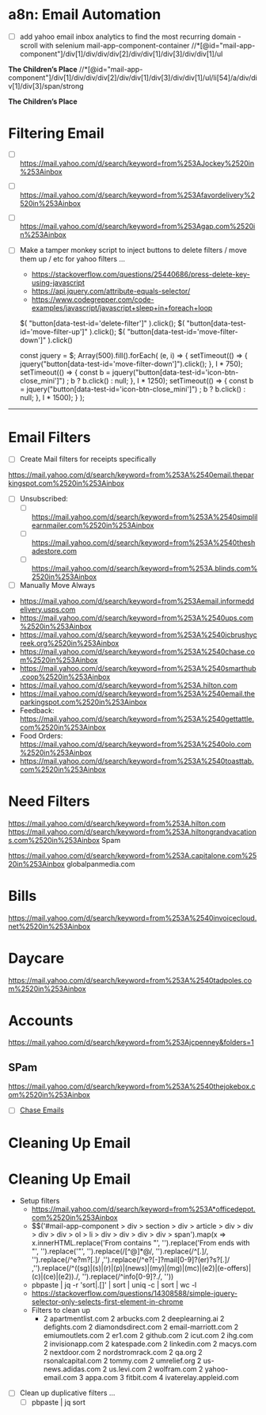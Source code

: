 # a8n: Email Automation
* [ ] add yahoo email inbox analytics to find the most recurring domain - scroll with selenium
mail-app-component-container
//*[@id="mail-app-component"]/div[1]/div/div/div[2]/div/div[1]/div[3]/div/div[1]/ul

<strong data-test-id="senders-bold" class="u_Z13VSE6">The Children’s Place</strong>
//*[@id="mail-app-component"]/div[1]/div/div/div[2]/div/div[1]/div[3]/div/div[1]/ul/li[54]/a/div/div[1]/div[3]/span/strong

<span class="o_h J_x em_N G_e" role="gridcell" title="thechildrensplace@promo.childrensplace.com" data-test-id="senders_list"><strong data-test-id="senders-bold" class="u_Z13VSE6">The Children’s Place</strong></span>


# Filtering Email

* [ ] https://mail.yahoo.com/d/search/keyword=from%253AJockey%2520in%253Ainbox
* [ ] https://mail.yahoo.com/d/search/keyword=from%253Afavordelivery%2520in%253Ainbox
* [ ] https://mail.yahoo.com/d/search/keyword=from%253Agap.com%2520in%253Ainbox

* [ ] Make a tamper monkey script to inject buttons to delete filters / move them up / etc for yahoo filters ...
	* https://stackoverflow.com/questions/25440686/press-delete-key-using-javascript
	* https://api.jquery.com/attribute-equals-selector/
	* https://www.codegrepper.com/code-examples/javascript/javascript+sleep+in+foreach+loop
	
	$( "button[data-test-id='delete-filter']" ).click();
	$( "button[data-test-id='move-filter-up']" ).click();
	$( "button[data-test-id='move-filter-down']" ).click()
	
	const jquery = $; Array(500).fill().forEach( (e, i) => { 
	    setTimeout(() => { jquery("button[data-test-id='move-filter-down']").click(); }, I * 750); 
	    setTimeout(() => { const b = jquery("button[data-test-id='icon-btn-close_mini']") ; b ? b.click() : null; }, I * 1250); 
	    setTimeout(() => { const b = jquery("button[data-test-id='icon-btn-close_mini']") ; b ? b.click() : null; }, I * 1500); 
	} );



-------------------------

# Email Filters

* [ ] Create Mail filters for receipts specifically 

https://mail.yahoo.com/d/search/keyword=from%253A%2540email.theparkingspot.com%2520in%253Ainbox

* [ ] Unsubscribed: 
	* [ ] https://mail.yahoo.com/d/search/keyword=from%253A%2540simplilearnmailer.com%2520in%253Ainbox
	* [ ] https://mail.yahoo.com/d/search/keyword=from%253A%2540theshadestore.com
	* [ ] https://mail.yahoo.com/d/search/keyword=from%253A.blinds.com%2520in%253Ainbox
* [ ] Manually Move Always
* https://mail.yahoo.com/d/search/keyword=from%253Aemail.informeddelivery.usps.com
* https://mail.yahoo.com/d/search/keyword=from%253A%2540ups.com%2520in%253Ainbox
* https://mail.yahoo.com/d/search/keyword=from%253A%2540icbrushycreek.org%2520in%253Ainbox
* https://mail.yahoo.com/d/search/keyword=from%253A%2540chase.com%2520in%253Ainbox
* https://mail.yahoo.com/d/search/keyword=from%253A%2540smarthub.coop%2520in%253Ainbox
* https://mail.yahoo.com/d/search/keyword=from%253A.hilton.com
* https://mail.yahoo.com/d/search/keyword=from%253A%2540email.theparkingspot.com%2520in%253Ainbox
* Feedback: https://mail.yahoo.com/d/search/keyword=from%253A%2540gettattle.com%2520in%253Ainbox
* Food Orders: https://mail.yahoo.com/d/search/keyword=from%253A%2540olo.com%2520in%253Ainbox
* https://mail.yahoo.com/d/search/keyword=from%253A%2540toasttab.com%2520in%253Ainbox
# Need Filters
https://mail.yahoo.com/d/search/keyword=from%253A.hilton.com
https://mail.yahoo.com/d/search/keyword=from%253A.hiltongrandvacations.com%2520in%253Ainbox
Spam 

https://mail.yahoo.com/d/search/keyword=from%253A.capitalone.com%2520in%253Ainbox
globalpanmedia.com

# Bills
https://mail.yahoo.com/d/search/keyword=from%253A%2540invoicecloud.net%2520in%253Ainbox


# Daycare 
https://mail.yahoo.com/d/search/keyword=from%253A%2540tadpoles.com%2520in%253Ainbox
# Accounts 
https://mail.yahoo.com/d/search/keyword=from%253Ajcpenney&folders=1
## SPam 
https://mail.yahoo.com/d/search/keyword=from%253A%2540thejokebox.com%2520in%253Ainbox



* [ ] [Chase Emails](https://mail.yahoo.com/d/search/keyword=from%253Ano.reply.alerts%2540chase.com%2520OR%2520from%253Ano-reply%2540alertsp.chase.com%2520OR%2520from%253Achase%2540e.chase.com%2520OR%2520from%253Achase%2540fraudalert.chase.com%2520OR%2520from%253Acustomer.satisfaction%2540experience.chase.com%2520OR%2520from%253Asmrfs%2540emailonline.chase.com%2520OR%2520from%253Achasedonotreply%2540creditjourney.chase.com%2520OR%2520from%253Asmpfs%2540emailonline.chase.com%2520OR%2520from%253Achaseonline%2540emailonline.chase.com%2520OR%2520from%253Achase%2540notify.chase.com%2520OR%2520from%253Achase%2540fraudprevention.chase.com%2520OR%2520from%253Achase.fraud.prevention%2540info.chase.com%2520OR%2520from%253Achase%2540activityconfirmation.chase.com&folders=1)



# Cleaning Up Email

# Cleaning Up Email 
* Setup filters
	* https://mail.yahoo.com/d/search/keyword=from%253A*officedepot.com%2520in%253Ainbox
	* $$('#mail-app-component > div > section > div > article > div > div > div > div > ol > li > div > div > div > div > span').map(x => x.innerHTML.replace('From contains \"', '').replace('From ends with \"', '').replace('\"', '').replace(/[^@]*@/, '').replace(/^[.]/, '').replace(/^e?m?[.]/ ,'').replace(/^e?[-]?mail[0-9]?(er)?s?[.]/ ,'').replace(/^((sg)|(s)|(r)|(p)|(news)|(my)|(mg)|(mc)|(e2)|(e-offers)|(c)|(ce)|(e2))./, '').replace(/^info[0-9]?./, ''))
	* pbpaste | jq -r 'sort|.[]' | sort  | uniq -c | sort | wc -l
	- https://stackoverflow.com/questions/14308588/simple-jquery-selector-only-selects-first-element-in-chrome
	- Filters to clean up 
		-    2 apartmentlist.com
   2 arbucks.com
   2 deeplearning.ai
   2 defights.com
   2 diamondsdirect.com
   2 email-marriott.com
   2 emiumoutlets.com
   2 er1.com
   2 github.com
   2 icut.com
   2 ihg.com
   2 invisionapp.com
   2 katespade.com
   2 linkedin.com
   2 macys.com
   2 nextdoor.com
   2 nordstromrack.com
   2 qa.org
   2 rsonalcapital.com
   2 tommy.com
   2 umrelief.org
   2 us-news.adidas.com
   2 us.levi.com
   2 wolfram.com
   2 yahoo-email.com
   3 appa.com
   3 fitbit.com
   4 ivaterelay.appleid.com

- [ ] Clean up duplicative filters ...
	- [ ]  pbpaste | jq sort
